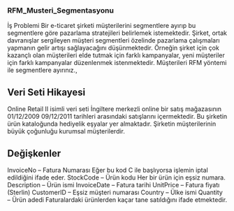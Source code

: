 ### RFM_Musteri_Segmentasyonu

İş Problemi
Bir e-ticaret şirketi müşterilerini segmentlere ayırıp bu
segmentlere göre pazarlama stratejileri belirlemek
istemektedir.
Şirket, ortak davranışlar sergileyen müşteri segmentleri
özelinde pazarlama çalışmaları yapmanın gelir artışı
sağlayacağını düşünmektedir.
Örneğin şirket için çok kazançlı olan müşterileri elde tutmak
için farklı kampanyalar, yeni müşteriler için farklı
kampanyalar düzenlenmek istenmektedir.
Müşterileri RFM yöntemi ile segmentlere ayırınız.,


## Veri Seti Hikayesi
Online Retail II
isimli veri seti İngiltere merkezli online bir satış
mağazasının 01/12/2009 09/12/2011 tarihleri arasındaki satışlarını
içermektedir.
Bu şirketin ürün kataloğunda hediyelik eşyalar yer almaktadır.
Şirketin müşterilerinin büyük çoğunluğu kurumsal müşterilerdir.


## Değişkenler
InvoiceNo – Fatura Numarası
Eğer bu kod C ile başlıyorsa işlemin iptal edildiğini ifade eder.
StockCode – Ürün kodu
Her bir ürün için eşsiz numara.
Description – Ürün ismi
InvoiceDate – Fatura tarihi
UnitPrice – Fatura fiyatı (Sterlin)
CustomerID – Eşsiz müşteri numarası
Country – Ülke ismi
Quantity – Ürün adedi
Faturalardaki ürünlerden kaçar tane satıldığını ifade etmektedir.
